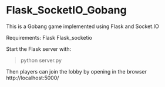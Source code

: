 # Flask_SocketIO_Gobang

This is a Gobang game implemented using Flask and Socket.IO

Requirements:
  Flask
  Flask_socketio
  
Start the Flask server with:
> python server.py

Then players can join the lobby by opening in the browser
http://localhost:5000/
